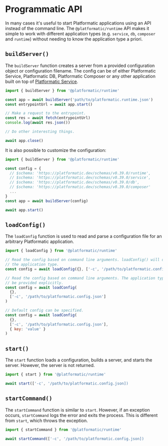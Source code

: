 # Programmatic API

In many cases it's useful to start Platformatic applications using an API
instead of the command line. The `@platformatic/runtime` API makes it simple to
work with different application types (e.g. `service`, `db`, `composer` and `runtime`) without
needing to know the application type a priori.

## `buildServer()`

The `buildServer` function creates a server from a provided configuration
object or configuration filename.
The config can be of either Platformatic Service, Platformatic DB,
Platformatic Composer or any other application built on top of
[Platformatic Service](/reference/service/programmatic.md).

```js
import { buildServer } from '@platformatic/runtime'

const app = await buildServer('path/to/platformatic.runtime.json')
const entrypointUrl = await app.start()

// Make a request to the entrypoint.
const res = await fetch(entrypointUrl)
console.log(await res.json())

// Do other interesting things.

await app.close()
```

It is also possible to customize the configuration:


```js
import { buildServer } from '@platformatic/runtime'

const config = {
  // $schema: 'https://platformatic.dev/schemas/v0.39.0/runtime',
  // $schema: 'https://platformatic.dev/schemas/v0.39.0/service',
  // $schema: 'https://platformatic.dev/schemas/v0.39.0/db',
  // $schema: 'https://platformatic.dev/schemas/v0.39.0/composer'
  ...
}
const app = await buildServer(config)

await app.start()
```


## `loadConfig()`

The `loadConfig` function is used to read and parse a configuration file for
an arbitrary Platformatic application.

```js
import { loadConfig } from '@platformatic/runtime'

// Read the config based on command line arguments. loadConfig() will detect
// the application type.
const config = await loadConfig({}, ['-c', '/path/to/platformatic.config.json'])

// Read the config based on command line arguments. The application type can
// be provided explicitly.
const config = await loadConfig(
  {},
  ['-c', '/path/to/platformatic.config.json']
)

// Default config can be specified.
const config = await loadConfig(
  {},
  ['-c', '/path/to/platformatic.config.json'],
  { key: 'value' }
)
```

## `start()`

The `start` function loads a configuration, builds a server, and starts the
server. However, the server is not returned.

```js
import { start } from '@platformatic/runtime'

await start(['-c', '/path/to/platformatic.config.json])
```

## `startCommand()`

The `startCommand` function is similar to `start`. However, if an exception
occurs, `startCommand` logs the error and exits the process. This is different
from `start`, which throws the exception.

```js
import { startCommand } from '@platformatic/runtime'

await startCommand(['-c', '/path/to/platformatic.config.json])
```
